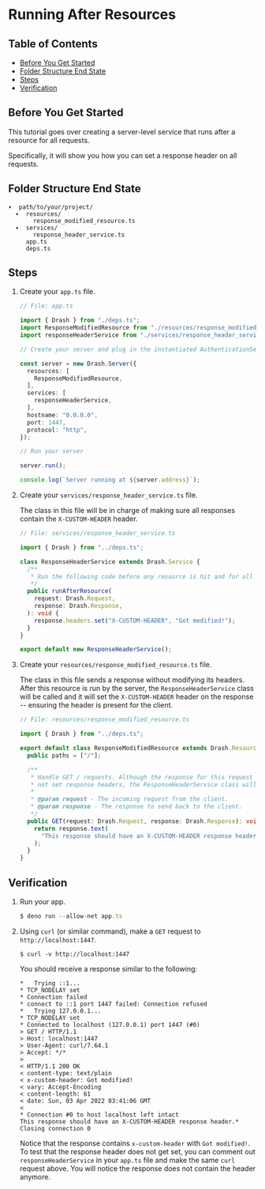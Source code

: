 # Running After Resources

## Table of Contents

- [Before You Get Started](#before-you-get-started)
- [Folder Structure End State](#folder-structure-end-state)
- [Steps](#steps)
- [Verification](#verification)

## Before You Get Started

This tutorial goes over creating a server-level service that runs after a
resource for all requests.

Specifically, it will show you how you can set a response header on all
requests.

## Folder Structure End State

```text
▾  path/to/your/project/
  ▾  resources/
       response_modified_resource.ts
  ▾  services/
       response_header_service.ts
     app.ts
     deps.ts
```

## Steps

1. Create your `app.ts` file.

   ```typescript
   // File: app.ts

   import { Drash } from "./deps.ts";
   import ResponseModifiedResource from "./resources/response_modified_resource.ts";
   import responseHeaderService from "./services/response_header_service.ts";

   // Create your server and plug in the instantiated AuthenticationService class

   const server = new Drash.Server({
     resources: [
       ResponseModifiedResource,
     ],
     services: [
       responseHeaderService,
     ],
     hostname: "0.0.0.0",
     port: 1447,
     protocol: "http",
   });

   // Run your server

   server.run();

   console.log(`Server running at ${server.address}`);
   ```

2. Create your `services/response_header_service.ts` file.

   The class in this file will be in charge of making sure all responses contain
   the `X-CUSTOM-HEADER` header.

   ```typescript
   // File: services/response_header_service.ts

   import { Drash } from "../deps.ts";

   class ResponseHeaderService extends Drash.Service {
     /**
      * Run the following code before any resource is hit and for all requests.
      */
     public runAfterResource(
       request: Drash.Request,
       response: Drash.Response,
     ): void {
       response.headers.set("X-CUSTOM-HEADER", "Got modified!");
     }
   }

   export default new ResponseHeaderService();
   ```

3. Create your `resources/response_modified_resource.ts` file.

   The class in this file sends a response without modifying its headers. After
   this resource is run by the server, the `ResponseHeaderService` class will be
   called and it will set the `X-CUSTOM-HEADER` header on the response --
   ensuring the header is present for the client.

   ```typescript
   // File: resources/response_modified_resource.ts

   import { Drash } from "../deps.ts";

   export default class ResponseModifiedResource extends Drash.Resource {
     public paths = ["/"];

     /**
      * Handle GET / requests. Although the response for this request handler does
      * not set response headers, the ResponseHeaderService class will set some.
      *
      * @param request - The incoming request from the client.
      * @param response - The response to send back to the client.
      */
     public GET(request: Drash.Request, response: Drash.Response): void {
       return response.text(
         "This response should have an X-CUSTOM-HEADER response header.",
       );
     }
   }
   ```

## Verification

1. Run your app.

   ```typescript
   $ deno run --allow-net app.ts
   ```

2. Using `curl` (or similar command), make a `GET` request to
   `http://localhost:1447`.

   ```text
   $ curl -v http://localhost:1447
   ```

   You should receive a response similar to the following:

   ```text
   *   Trying ::1...
   * TCP_NODELAY set
   * Connection failed
   * connect to ::1 port 1447 failed: Connection refused
   *   Trying 127.0.0.1...
   * TCP_NODELAY set
   * Connected to localhost (127.0.0.1) port 1447 (#0)
   > GET / HTTP/1.1
   > Host: localhost:1447
   > User-Agent: curl/7.64.1
   > Accept: */*
   >
   < HTTP/1.1 200 OK
   < content-type: text/plain
   < x-custom-header: Got modified!
   < vary: Accept-Encoding
   < content-length: 61
   < date: Sun, 03 Apr 2022 03:41:06 GMT
   <
   * Connection #0 to host localhost left intact
   This response should have an X-CUSTOM-HEADER response header.* Closing connection 0
   ```

   Notice that the response contains `x-custom-header` with `Got modified!`. To
   test that the response header does not get set, you can comment out
   `responseHeaderService` in your `app.ts` file and make the same `curl`
   request above. You will notice the response does not contain the header
   anymore.
